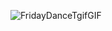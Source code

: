 
![FridayDanceTgifGIF]([https://github.com/user-attachments/assets/5b836bef-aadb-4b3b-abe9-670a55c87dec](https://www.google.com/url?sa=i&url=http%3A%2F%2Fcp-coding.com%2F&psig=AOvVaw26SxzOlJ8j4NXOGVxNCP4B&ust=1724530758062000&source=images&cd=vfe&opi=89978449&ved=0CBEQjRxqFwoTCMjitu33i4gDFQAAAAAdAAAAABAE))
